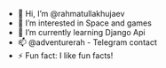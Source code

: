 - 👋 Hi, I’m @rahmatullakhujaev
- 👀 I’m interested in Space and games
- 🌱 I’m currently learning Django Api
- 📫 @adventurerah - Telegram contact
- ⚡ Fun fact: I like fun facts!
<!---
This is a ✨ special ✨ repository because its `README.md` (this file) appears on your GitHub profile.
You can click the Preview link to take a look at your changes.
--->
